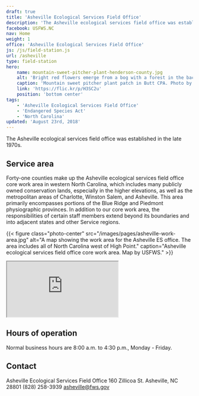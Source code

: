 ```yaml
---
draft: true
title: 'Asheville Ecological Services Field Office'
description: 'The Asheville ecological services field office was established in the late 1970s.'
facebook: USFWS.NC
nav: Home
weight: 1
office: 'Asheville Ecological Services Field Office'
js: /js/field-station.js
url: /asheville
type: field-station
hero:
    name: mountain-sweet-pitcher-plant-henderson-county.jpg
    alt: 'Bright red flowers emerge from a bog with a forest in the background.'
    caption: 'Mountain sweet pitcher plant patch in Butt CPA. Photo by Gary Peeples, USFWS.'
    link: 'https://flic.kr/p/H3SC2u'
    position: 'bottom center'
tags:
    - 'Asheville Ecological Services Field Office'
    - 'Endangered Species Act'
    - 'North Carolina'
updated: 'August 23rd, 2018'
---
```


The Asheville ecological services field office was established in the late 1970s.

## Service area

Forty-one counties make up the Asheville ecological services field office core work area in western North Carolina, which includes many publicly owned conservation lands, especially in the higher elevations, as well as the metropolitan areas of Charlotte, Winston Salem, and Asheville. This area primarily encompasses portions of the Blue Ridge and Piedmont physiographic provinces. In addition to our core work area, the responsibilities of certain staff members extend beyond its boundaries and into adjacent states and other Service regions.

{{< figure class="photo-center" src="/images/pages/asheville-work-area.jpg" alt="A map showing the work area for the Asheville ES office. The area includes all of North Carolina west of High Point." caption="Asheville ecological services field office core work area. Map by USFWS." >}}

<iframe src="https://usfws.github.io/southeast-mega-map/?state=North+Carolina" class="state-map" title="Find a local field station"></iframe>

## Hours of operation

Normal business hours are 8:00 a.m. to 4:30 p.m., Monday - Friday.

## Contact

Asheville Ecological Services Field Office
160 Zillicoa St.
Asheville, NC 28801
(828) 258-3939
[asheville@fws.gov](mailto:asheville@fws.gov)

<br><br>